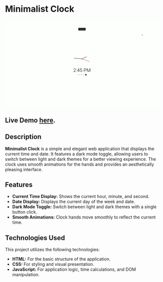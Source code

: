 # Minimalist Clock

![Minimalist Clock Demo](Assets/Minimalistclock-Demo.gif)

## Live Demo [here](https://minimalist14clock.netlify.app).

## Description

**Minimalist Clock** is a simple and elegant web application that displays the current time and date. It features a dark mode toggle, allowing users to switch between light and dark themes for a better viewing experience. The clock uses smooth animations for the hands and provides an aesthetically pleasing interface.

## Features

- **Current Time Display:** Shows the current hour, minute, and second.
- **Date Display:** Displays the current day of the week and date.
- **Dark Mode Toggle:** Switch between light and dark themes with a single button click.
- **Smooth Animations:** Clock hands move smoothly to reflect the current time.

## Technologies Used

This project utilizes the following technologies:
- **HTML:** For the basic structure of the application.
- **CSS:** For styling and visual presentation.
- **JavaScript:** For application logic, time calculations, and DOM manipulation.
